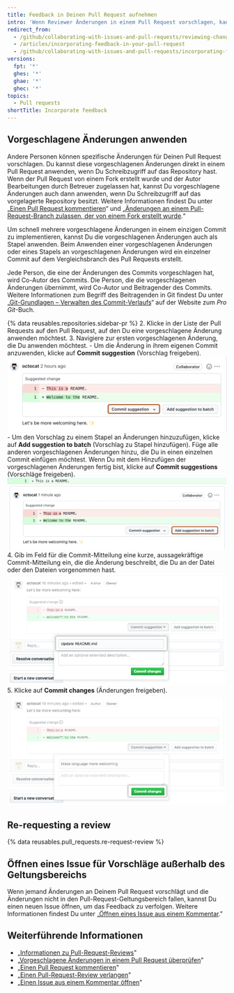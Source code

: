 ```yaml
---
title: Feedback in Deinen Pull Request aufnehmen
intro: 'Wenn Reviewer Änderungen in einem Pull Request vorschlagen, kannst Du diese Änderungen automatisch in den Pull Request aufnehmen oder einen Issue öffnen, um Vorschläge außerhalb des Geltungsbereichs zu verfolgen.'
redirect_from:
  - /github/collaborating-with-issues-and-pull-requests/reviewing-changes-in-pull-requests/incorporating-feedback-in-your-pull-request
  - /articles/incorporating-feedback-in-your-pull-request
  - /github/collaborating-with-issues-and-pull-requests/incorporating-feedback-in-your-pull-request
versions:
  fpt: '*'
  ghes: '*'
  ghae: '*'
  ghec: '*'
topics:
  - Pull requests
shortTitle: Incorporate feedback
---
```


## Vorgeschlagene Änderungen anwenden

Andere Personen können spezifische Änderungen für Deinen Pull Request vorschlagen. Du kannst diese vorgeschlagenen Änderungen direkt in einem Pull Request anwenden, wenn Du Schreibzugriff auf das Repository hast. Wenn der Pull Request von einem Fork erstellt wurde und der Autor Bearbeitungen durch Betreuer zugelassen hat, kannst Du vorgeschlagene Änderungen auch dann anwenden, wenn Du Schreibzugriff auf das vorgelagerte Repository besitzt. Weitere Informationen findest Du unter „[Einen Pull Request kommentieren](/github/collaborating-with-issues-and-pull-requests/commenting-on-a-pull-request)“ und „[Änderungen an einem Pull-Request-Branch zulassen, der von einem Fork erstellt wurde](/github/collaborating-with-issues-and-pull-requests/allowing-changes-to-a-pull-request-branch-created-from-a-fork).“

Um schnell mehrere vorgeschlagene Änderungen in einem einzigen Commit zu implementieren, kannst Du die vorgeschlagenen Änderungen auch als Stapel anwenden. Beim Anwenden einer vorgeschlagenen Änderungen oder eines Stapels an vorgeschlagenen Änderungen wird ein einzelner Commit auf dem Vergleichsbranch des Pull Requests erstellt.

Jede Person, die eine der Änderungen des Commits vorgeschlagen hat, wird Co-Autor des Commits. Die Person, die die vorgeschlagenen Änderungen übernimmt, wird Co-Autor und Beitragender des Commits. Weitere Informationen zum Begriff des Beitragenden in Git findest Du unter „[Git-Grundlagen – Verwalten des Commit-Verlaufs](https://git-scm.com/book/en/v2/Git-Basics-Viewing-the-Commit-History)“ auf der Website zum _Pro Git_-Buch.

{% data reusables.repositories.sidebar-pr %}
2. Klicke in der Liste der Pull Requests auf den Pull Request, auf den Du eine vorgeschlagene Änderung anwenden möchtest.
3. Navigiere zur ersten vorgeschlagenen Änderung, die Du anwenden möchtest.
    - Um die Änderung in ihrem eigenen Commit anzuwenden, klicke auf **Commit suggestion** (Vorschlag freigeben). ![Schaltfläche „Commit suggestion“ (Vorschlag freigeben)](/assets/images/help/pull_requests/commit-suggestion-button.png)
    - Um den Vorschlag zu einem Stapel an Änderungen hinzuzufügen, klicke auf **Add suggestion to batch** (Vorschlag zu Stapel hinzufügen). Füge alle anderen vorgeschlagenen Änderungen hinzu, die Du in einen einzelnen Commit einfügen möchtest. Wenn Du mit dem Hinzufügen der vorgeschlagenen Änderungen fertig bist, klicke auf **Commit suggestions** (Vorschläge freigeben). ![Schaltfläche „Add suggestion to batch“ (Vorschlag zu Stapel hinzufügen)](/assets/images/help/pull_requests/add-suggestion-to-batch.png)
4. Gib im Feld für die Commit-Mitteilung eine kurze, aussagekräftige Commit-Mitteilung ein, die die Änderung beschreibt, die Du an der Datei oder den Dateien vorgenommen hast. ![Feld für Commit-Mitteilung](/assets/images/help/pull_requests/suggested-change-commit-message-field.png)
5. Klicke auf **Commit changes** (Änderungen freigeben). ![Schaltfläche „Commit changes“ (Änderungen freigeben)](/assets/images/help/pull_requests/commit-changes-button.png)

## Re-requesting a review

{% data reusables.pull_requests.re-request-review %}

## Öffnen eines Issue für Vorschläge außerhalb des Geltungsbereichs

Wenn jemand Änderungen an Deinem Pull Request vorschlägt und die Änderungen nicht in den Pull-Request-Geltungsbereich fallen, kannst Du einen neuen Issue öffnen, um das Feedback zu verfolgen. Weitere Informationen findest Du unter „[Öffnen eines Issue aus einem Kommentar](/github/managing-your-work-on-github/opening-an-issue-from-a-comment)."

## Weiterführende Informationen

- „[Informationen zu Pull-Request-Reviews](/github/collaborating-with-issues-and-pull-requests/about-pull-request-reviews)"
- „[Vorgeschlagene Änderungen in einem Pull Request überprüfen](/github/collaborating-with-issues-and-pull-requests/reviewing-proposed-changes-in-a-pull-request)"
- „[Einen Pull Request kommentieren](/github/collaborating-with-issues-and-pull-requests/commenting-on-a-pull-request)"
- „[Einen Pull-Request-Review verlangen](/github/collaborating-with-issues-and-pull-requests/requesting-a-pull-request-review)"
- „[Einen Issue aus einem Kommentar öffnen](/github/managing-your-work-on-github/opening-an-issue-from-a-comment)"
